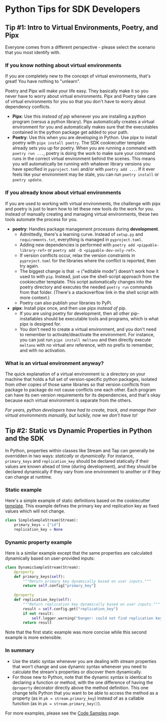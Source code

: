# Python Tips for SDK Developers

## Tip #1: Intro to Virtual Environments, Poetry, and Pipx

Everyone comes from a different perspective - please select the scenario that you most identify with.

### If you know nothing about virtual environments

If you are completely new to the concept of virtual environments, that's great! You have
nothing to "unlearn".

Poetry and Pipx will make your life easy. They basically make it so you
never have to worry about virtual environments. Pipx and Poetry take care of virtual
environments for you so that you don't have to worry about dependency conflicts.

- **Pipx**: Use this _instead of pip_ whenever you are installing a python
  program (versus a python library). Pipx automatically creates a virtual
  environment for you and automatically makes sure that the executables
  contained in the python package get added to your path.
- **Poetry**: Use this when you are developing in Python. Use pipx to install poetry with
  `pipx install poetry`. The SDK cookiecutter
  template already sets you up for poetry. When you are
  running a command with `poetry run ...`, poetry is doing the work to make
  sure your command runs in the correct virtual environment behind the scenes.
  This means you will automatically be running with whatever library versions you 
  have specified in `pyproject.toml` and/or with `poetry add ...`. If it ever feels like
  your environment may be stale, you can run `poetry install` or `poetry update`.

### If you already know about virtual environments

If you are used to working with virtual environments, the challenge with pipx and poetry
is just to learn how to let these new tools do the work for you. Instead of manually
creating and managing virtual environments, these two tools automate the process for you.

- **poetry**: Handles package management processes during **development**.
  - Admittedly, there's a learning curve. Instead of `setup.py` and `requirements.txt`,
    everything is managed in `pyproject.toml`.
  - Adding new dependencies is performed with `poetry add <pippable-library-ref>` or
    `poetry add -D <pippable-dev-only-ref>`.
  - If version conflicts occur, relax the version constraints in `pyproject.toml` for the
    libraries where the conflict is reported, then try again.
  - The biggest change is that `-e` ("editable mode")
    doesn't work how it used to with `pip`. Instead, just use the shell-script approach
    from the cookiecutter template. This script automatically changes into the poetry directory
    and executes the needed `poetry run` commands from that folder. (There's a
    stackoverflow link in the shell script with more context.)
  - Poetry can also publish your libraries to PyPi.
- **pipx**: Install pipx once, and then use pipx _instead of_ pip.
  - If you are using poetry for development, then all other pip-installables should be
    executable tools and programs, which is what pipx is designed for.
  - You don't need to create a virtual environment, and you don't need to remember to
    activate/deactivate the environment. For instance, you can just run `pipx install meltano`
    and then directly execute `meltano` with no virtual env reference, with no
    prefix to remember, and with no activation.

### What is an virtual environment anyway?

The quick explanation
of a virtual environment is: a directory on your machine that holds a
full set of version-specific python packages, isolated from other copies of
those same libraries so that version conflicts from package to package
do not cause conflicts one each other. Each program can have its own version requirements
for its dependencies, and that's okay because each virtual environment is separate from
the others.

_For years, python developers have had to create, track, and manage their
virtual environments manually, but luckily, now we don't have to!_

## Tip #2: Static vs Dynamic Properties in Python and the SDK

In Python, properties within classes like Stream and Tap can generally be overridden
in two ways: _statically_ or _dynamically_. For instance, `primary_keys` and
`replication_key` should be declared statically if their values are known ahead of time
(during development), and they should be declared dynamically if they vary from one
environment to another or if they can change at runtime.

### Static example

Here's a simple example of static definitions based on the cookiecutter
[template](https://gitlab.com/meltano/sdk/-/tree/main/cookiecutter/tap-template).
This example defines the primary key and replication key as fixed values which will not change.

```python
class SimpleSampleStream(Stream):
    primary_keys = ["id"]
    replication_key = None
```

### Dynamic property example

Here is a similar example except that the same properties are calculated dynamically based
on user-provided inputs:

```python
class DynamicSampleStream(Stream):
    @property
    def primary_keys(self):
        """Return primary key dynamically based on user inputs."""
        return self.config["primary_key"]
    
    @property
    def replication_key(self):
        """Return replication key dynamically based on user inputs."""
        result = self.config.get("replication_key")
        if not result:
            self.logger.warning("Danger: could not find replication key!")
        return result
```

Note that the first static example was more concise while this second example is more extensible.

### In summary

- Use the static syntax whenever you are dealing with stream properties that won't change
and use dynamic syntax whenever you need to calculate the stream's properties or discover them dynamically.
- For those new to Python, note that the dynamic syntax is identical to declaring a function or method, with
the one difference of having the `@property` decorator directly above the method definition. This one change
tells Python that you want to be able to access the method as a property (as in `pk = stream.primary_key`)
instead of as a callable function (as in `pk = stream.primary_key()`).

For more examples, please see the [Code Samples](./code_samples.md) page.
